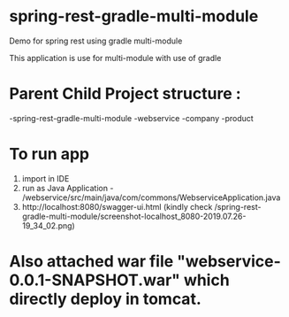 # spring-rest-gradle-multi-module
Demo for spring rest using gradle multi-module

This application is use for multi-module with use of gradle

# Parent Child Project structure :
-spring-rest-gradle-multi-module
		-webservice
    	-company
   	 -product

# To run app
1) import in IDE
2) run as Java Application - /webservice/src/main/java/com/commons/WebserviceApplication.java 
3) http://localhost:8080/swagger-ui.html (kindly check /spring-rest-gradle-multi-module/screenshot-localhost_8080-2019.07.26-19_34_02.png)

# Also attached war file "webservice-0.0.1-SNAPSHOT.war" which directly deploy in tomcat.

